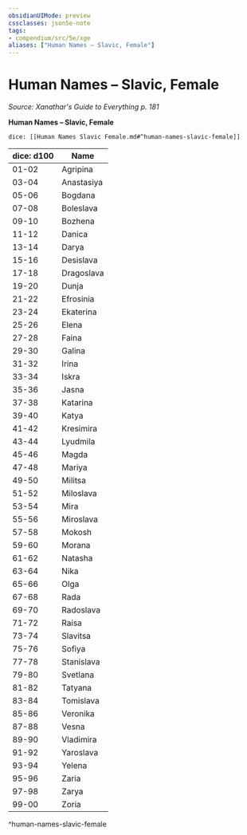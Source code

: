 ```yaml
---
obsidianUIMode: preview
cssclasses: json5e-note
tags:
- compendium/src/5e/xge
aliases: ["Human Names – Slavic, Female"]
---
```

# Human Names – Slavic, Female
*Source: Xanathar's Guide to Everything p. 181* 

**Human Names – Slavic, Female**

`dice: [[Human Names Slavic Female.md#^human-names-slavic-female]]`

| dice: d100 | Name |
|------------|------|
| 01-02 | Agripina |
| 03-04 | Anastasiya |
| 05-06 | Bogdana |
| 07-08 | Boleslava |
| 09-10 | Bozhena |
| 11-12 | Danica |
| 13-14 | Darya |
| 15-16 | Desislava |
| 17-18 | Dragoslava |
| 19-20 | Dunja |
| 21-22 | Efrosinia |
| 23-24 | Ekaterina |
| 25-26 | Elena |
| 27-28 | Faina |
| 29-30 | Galina |
| 31-32 | Irina |
| 33-34 | Iskra |
| 35-36 | Jasna |
| 37-38 | Katarina |
| 39-40 | Katya |
| 41-42 | Kresimira |
| 43-44 | Lyudmila |
| 45-46 | Magda |
| 47-48 | Mariya |
| 49-50 | Militsa |
| 51-52 | Miloslava |
| 53-54 | Mira |
| 55-56 | Miroslava |
| 57-58 | Mokosh |
| 59-60 | Morana |
| 61-62 | Natasha |
| 63-64 | Nika |
| 65-66 | Olga |
| 67-68 | Rada |
| 69-70 | Radoslava |
| 71-72 | Raisa |
| 73-74 | Slavitsa |
| 75-76 | Sofiya |
| 77-78 | Stanislava |
| 79-80 | Svetlana |
| 81-82 | Tatyana |
| 83-84 | Tomislava |
| 85-86 | Veronika |
| 87-88 | Vesna |
| 89-90 | Vladimira |
| 91-92 | Yaroslava |
| 93-94 | Yelena |
| 95-96 | Zaria |
| 97-98 | Zarya |
| 99-00 | Zoria |
^human-names-slavic-female